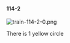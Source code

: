 #### 114-2
![train-114-2-0.png](https://github.com/lil-lab/nlvr/raw/master/nlvr/train/images/75/train-114-2-0.png "train-114-2-0.png")

There is 1 yellow circle